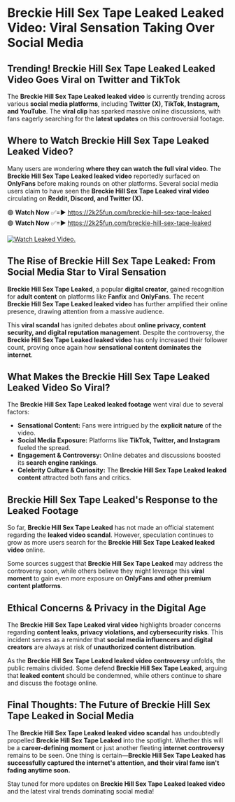 # Breckie Hill Sex Tape Leaked Leaked Video: Viral Sensation Taking Over Social Media

## **Trending! Breckie Hill Sex Tape Leaked Leaked Video Goes Viral on Twitter and TikTok**
The **Breckie Hill Sex Tape Leaked leaked video** is currently trending across various **social media platforms**, including **Twitter (X), TikTok, Instagram, and YouTube**. The **viral clip** has sparked massive online discussions, with fans eagerly searching for the **latest updates** on this controversial footage.

## **Where to Watch Breckie Hill Sex Tape Leaked Leaked Video?**
Many users are wondering **where they can watch the full viral video**. The **Breckie Hill Sex Tape Leaked leaked video** reportedly surfaced on **OnlyFans** before making rounds on other platforms. Several social media users claim to have seen the **Breckie Hill Sex Tape Leaked viral video** circulating on **Reddit, Discord, and Twitter (X).**

🟢 **Watch Now** ✅=► https://2k25fun.com/breckie-hill-sex-tape-leaked  
🟢 **Watch Now** ✅=► https://2k25fun.com/breckie-hill-sex-tape-leaked  

[![Watch Leaked Video.](https://miro.medium.com/v2/resize:fit:828/format:webp/1*cilzJN44JGOrTw9NJCrNHA.gif "Watch Leaked Video")](https://2k25fun.com/breckie-hill-sex-tape-leaked)

## **The Rise of Breckie Hill Sex Tape Leaked: From Social Media Star to Viral Sensation**
**Breckie Hill Sex Tape Leaked**, a popular **digital creator**, gained recognition for **adult content** on platforms like **Fanfix** and **OnlyFans**. The recent **Breckie Hill Sex Tape Leaked leaked video** has further amplified their online presence, drawing attention from a massive audience.

This **viral scandal** has ignited debates about **online privacy, content security, and digital reputation management**. Despite the controversy, the **Breckie Hill Sex Tape Leaked leaked video** has only increased their follower count, proving once again how **sensational content dominates the internet**.

## **What Makes the Breckie Hill Sex Tape Leaked Leaked Video So Viral?**
The **Breckie Hill Sex Tape Leaked leaked footage** went viral due to several factors:
- **Sensational Content:** Fans were intrigued by the **explicit nature** of the video.
- **Social Media Exposure:** Platforms like **TikTok, Twitter, and Instagram** fueled the spread.
- **Engagement & Controversy:** Online debates and discussions boosted its **search engine rankings**.
- **Celebrity Culture & Curiosity:** The **Breckie Hill Sex Tape Leaked leaked content** attracted both fans and critics.

## **Breckie Hill Sex Tape Leaked's Response to the Leaked Footage**
So far, **Breckie Hill Sex Tape Leaked** has not made an official statement regarding the **leaked video scandal**. However, speculation continues to grow as more users search for the **Breckie Hill Sex Tape Leaked leaked video** online.

Some sources suggest that **Breckie Hill Sex Tape Leaked** may address the controversy soon, while others believe they might leverage this **viral moment** to gain even more exposure on **OnlyFans and other premium content platforms**.

## **Ethical Concerns & Privacy in the Digital Age**
The **Breckie Hill Sex Tape Leaked viral video** highlights broader concerns regarding **content leaks, privacy violations, and cybersecurity risks**. This incident serves as a reminder that **social media influencers and digital creators** are always at risk of **unauthorized content distribution**.

As the **Breckie Hill Sex Tape Leaked leaked video controversy** unfolds, the public remains divided. Some defend **Breckie Hill Sex Tape Leaked**, arguing that **leaked content** should be condemned, while others continue to share and discuss the footage online.

## **Final Thoughts: The Future of Breckie Hill Sex Tape Leaked in Social Media**
The **Breckie Hill Sex Tape Leaked leaked video scandal** has undoubtedly propelled **Breckie Hill Sex Tape Leaked** into the spotlight. Whether this will be a **career-defining moment** or just another fleeting **internet controversy** remains to be seen. One thing is certain—**Breckie Hill Sex Tape Leaked has successfully captured the internet's attention, and their viral fame isn't fading anytime soon.**

Stay tuned for more updates on **Breckie Hill Sex Tape Leaked leaked video** and the latest viral trends dominating social media!